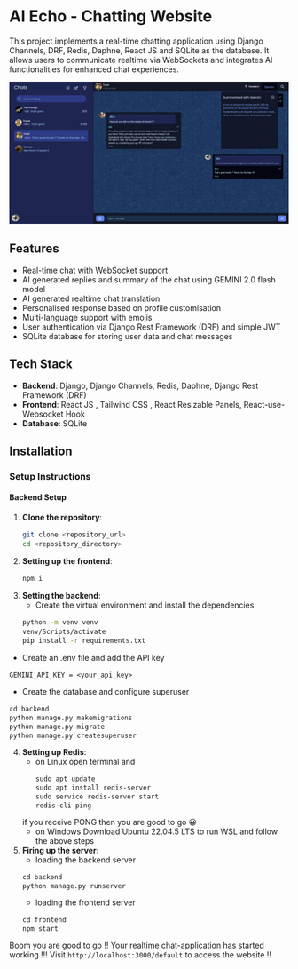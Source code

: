 # AI Echo - Chatting Website

This project implements a real-time chatting application using Django Channels, DRF, Redis, Daphne, React JS and SQLite as the database.
It allows users to communicate realtime via WebSockets and integrates AI functionalities for enhanced chat experiences.

![Preview Image](https://github.com/dinoCodes2005/AI-Echo/blob/main/preview%20Images/Screenshot%202025-04-22%20010444.png)

## Features

- Real-time chat with WebSocket support
- AI generated replies and summary of the chat using GEMINI 2.0 flash model
- AI generated realtime chat translation
- Personalised response based on profile customisation
- Multi-language support with emojis
- User authentication via Django Rest Framework (DRF) and simple JWT
- SQLite database for storing user data and chat messages

## Tech Stack

- **Backend**: Django, Django Channels, Redis, Daphne, Django Rest Framework (DRF)
- **Frontend**: React JS , Tailwind CSS , React Resizable Panels, React-use-Websocket Hook
- **Database**: SQLite

## Installation

### Setup Instructions

#### Backend Setup

1. **Clone the repository**:
   ```bash
   git clone <repository_url>
   cd <repository_directory>
   ```
2. **Setting up the frontend**:
   ```bash
   npm i
   ```
3. **Setting the backend**:
   - Create the virtual environment and install the dependencies
   ```bash
   python -m venv venv
   venv/Scripts/activate
   pip install -r requirements.txt
   ```
  - Create an .env file and add the API key
  ```
  GEMINI_API_KEY = <your_api_key>
  ```
  - Create the database and configure superuser
  ```
  cd backend
  python manage.py makemigrations
  python manage.py migrate
  python manage.py createsuperuser
  ```
4. **Setting up Redis**:
   - on Linux open terminal and
     ```
     sudo apt update
     sudo apt install redis-server
     sudo service redis-server start
     redis-cli ping
     ```
   if you receive PONG then you are good to go 😀
   - on Windows Download Ubuntu 22.04.5 LTS to run WSL and follow the above steps
5. **Firing up the server**:
    - loading the backend server
   ```
   cd backend
   python manage.py runserver
   ```
   - loading the frontend server
   ```
   cd frontend
   npm start
   ```
Boom you are good to go !! Your realtime chat-application has started working !!!
Visit ```http://localhost:3000/default``` to access the website !!





   
